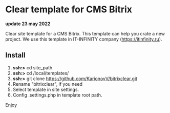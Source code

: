 # Clear template for CMS Bitrix

**update 23 may 2022**

Clear site template for a CMS Bitrix. This template can help you crate a new project.
We use this template in IT-INFINITY company (https://itinfinity.ru).

## Install
1. **ssh:>** cd site_path
2. **ssh:>** cd /local/templates/
3. **ssh:>** git clone https://github.com/KarionovV/bitrixclear.git
4. Rename "bitrixclear", if you need
5. Select template in site settings.
6. Config .settings.php in template root path.

Enjoy